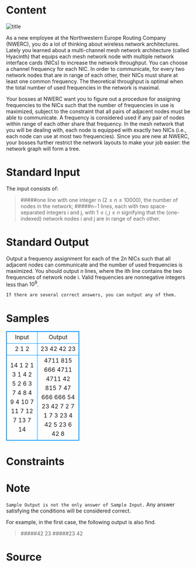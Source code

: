 
# Content

![title](/source/lutece/hyacinth/img/aHR0cHM6Ly9hY20udWVzdGMuZWR1LmNuL21lZGlhL2ltYWdlL3Byb2JsZW0vMTExOS8yMDE1MDUxNjIyMTY0MjUzNDgyLmpwZw==.jpg)

As a new employee at the Northwestern Europe Routing Company (NWERC), you do a lot of thinking about wireless network architectures. Lately you learned about a multi-channel mesh network architecture (called Hyacinth) that equips each mesh network node with multiple network interface cards (NICs) to increase the network throughput. You can choose a channel frequency for each NIC. In order to communicate, for every two network nodes that are in range of each other, their NICs must share at least one common frequency. The theoretical throughput is optimal when the total number of used frequencies in the network is maximal.

Your bosses at NWERC want you to figure out a procedure for assigning frequencies to the NICs such that the number of frequencies in use is maximized, subject to the constraint that all pairs of adjacent nodes must be able to communicate. A frequency is considered used if any pair of nodes within range of each other share that frequency. In the mesh network that you will be dealing with, each node is equipped with exactly two NICs (i.e., each node can use at most two frequencies). Since you are new at NWERC, your bosses further restrict the network layouts to make your job easier: the network graph will form a tree.

# Standard Input

The input consists of:

>#####one line with one integer n $(2≤n≤10000)$, the number of nodes in the network;
>#####n−1 lines, each with two space-separated integers i and j, with $1≤i,j≤n$ signifying that the (one-indexed) network nodes i and j are in range of each other.

# Standard Output

Output a frequency assignment for each of the $2n$ NICs such that all adjacent nodes can communicate and the number of used frequencies is maximized. You should output $n$ lines, where the ith line contains the two frequencies of network node i. Valid frequencies are nonnegative integers less than $10^9$.

`If there are several correct answers, you can output any of them. `

# Samples

<style>
        table,table tr th, table tr td { border:1px solid #0094ff; }
        table { width: 200px; min-height: 25px; line-height: 25px; text-align: center; border-collapse: collapse;}   
    </style>
<table>
	<tr>
		<td>Input</td>
		<td>Output</td>
	</tr>
<tr><td>2
1 2</td><td>23 42
42 23</td></tr><tr><td>14
1 2
1 3
1 4
2 5
2 6
3 7
4 8
4 9
4 10
7 11
7 12
7 13
7 14</td><td>4711 815
666 4711
4711 42
815 7
47 666
666 54
23 42
7 2
7 1
7 3
23 4
42 5
23 6
42 8</td></tr></table>


# Constraints



# Note

`Sample Output is not the only answer of Sample Input.` Any answer satisfying the conditions will be considered correct.

For example, in the first case, the following output is also find.

>#####42 23
>#####23 42

# Source


